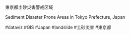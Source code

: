東京都土砂災害警戒区域

Sediment Disaster Prone Areas in Tokyo Prefecture, Japan

#dataviz #GIS #Japan #landslide #土砂災害 #東京都
